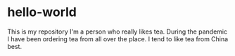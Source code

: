 # hello-world
This is my repository
I'm a person who really likes tea. 
During the pandemic I have been ordering tea from all over the place. 
I tend to like tea from China best.
